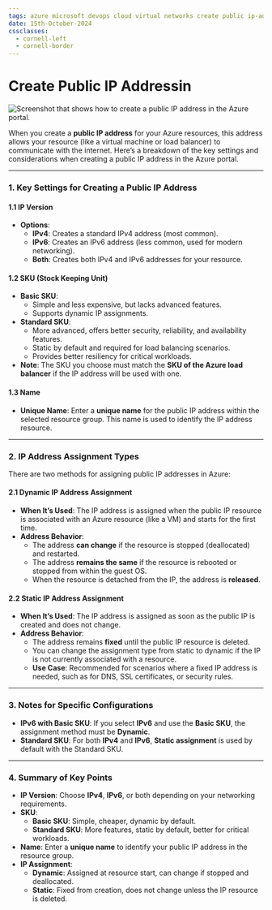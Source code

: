 ```yaml
---
tags: azure microsoft devops cloud virtual networks create public ip-addressing
date: 15th-October-2024
cssclasses:
  - cornell-left
  - cornell-border
---
```


# Create Public IP Addressin

![Screenshot that shows how to create a public IP address in the Azure portal.](https://learn.microsoft.com/en-us/training/wwl-azure/configure-virtual-networks/media/create-public-ip-address-f07bd67d.png)

When you create a **public IP address** for your Azure resources, this address allows your resource (like a virtual machine or load balancer) to communicate with the internet. Here’s a breakdown of the key settings and considerations when creating a public IP address in the Azure portal.

---

### **1. Key Settings for Creating a Public IP Address**

#### **1.1 IP Version**

- **Options**:
    - **IPv4**: Creates a standard IPv4 address (most common).
    - **IPv6**: Creates an IPv6 address (less common, used for modern networking).
    - **Both**: Creates both IPv4 and IPv6 addresses for your resource.

#### **1.2 SKU (Stock Keeping Unit)**

- **Basic SKU**:
    - Simple and less expensive, but lacks advanced features.
    - Supports dynamic IP assignments.
- **Standard SKU**:
    - More advanced, offers better security, reliability, and availability features.
    - Static by default and required for load balancing scenarios.
    - Provides better resiliency for critical workloads.
- **Note**: The SKU you choose must match the **SKU of the Azure load balancer** if the IP address will be used with one.

#### **1.3 Name**

- **Unique Name**: Enter a **unique name** for the public IP address within the selected resource group. This name is used to identify the IP address resource.

---

### **2. IP Address Assignment Types**

There are two methods for assigning public IP addresses in Azure:

#### **2.1 Dynamic IP Address Assignment**

- **When It’s Used**: The IP address is assigned when the public IP resource is associated with an Azure resource (like a VM) and starts for the first time.
- **Address Behavior**:
    - The address **can change** if the resource is stopped (deallocated) and restarted.
    - The address **remains the same** if the resource is rebooted or stopped from within the guest OS.
    - When the resource is detached from the IP, the address is **released**.

#### **2.2 Static IP Address Assignment**

- **When It’s Used**: The IP address is assigned as soon as the public IP is created and does not change.
- **Address Behavior**:
    - The address remains **fixed** until the public IP resource is deleted.
    - You can change the assignment type from static to dynamic if the IP is not currently associated with a resource.
    - **Use Case**: Recommended for scenarios where a fixed IP address is needed, such as for DNS, SSL certificates, or security rules.

---

### **3. Notes for Specific Configurations**

- **IPv6 with Basic SKU**: If you select **IPv6** and use the **Basic SKU**, the assignment method must be **Dynamic**.
- **Standard SKU**: For both **IPv4** and **IPv6**, **Static assignment** is used by default with the Standard SKU.

---

### **4. Summary of Key Points**

- **IP Version**: Choose **IPv4**, **IPv6**, or both depending on your networking requirements.
- **SKU**:
    - **Basic SKU**: Simple, cheaper, dynamic by default.
    - **Standard SKU**: More features, static by default, better for critical workloads.
- **Name**: Enter a **unique name** to identify your public IP address in the resource group.
- **IP Assignment**:
    - **Dynamic**: Assigned at resource start, can change if stopped and deallocated.
    - **Static**: Fixed from creation, does not change unless the IP resource is deleted.